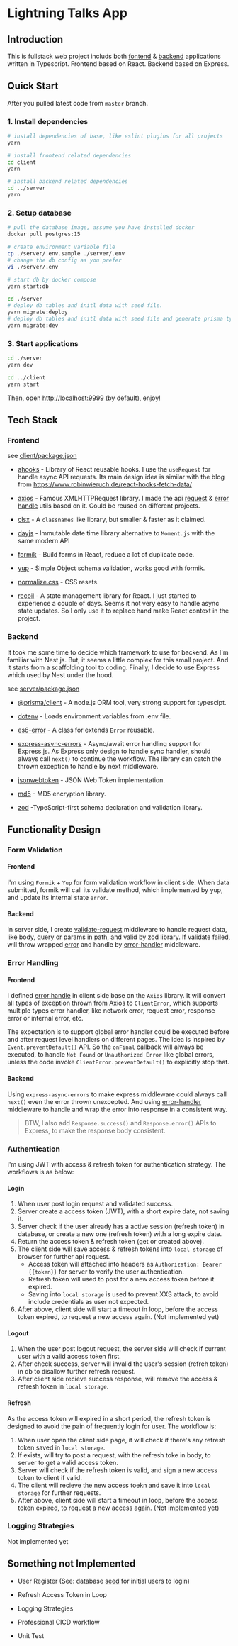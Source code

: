 # Lightning Talks App

## Introduction

This is fullstack web project includs both [fontend](../client) & [backend](../server/) applications written in Typescript.
Frontend based on React. Backend based on Express.

## Quick Start

After you pulled latest code from `master` branch.

### 1. Install dependencies

```bash
# install dependencies of base, like eslint plugins for all projects
yarn

# install frontend related dependencies
cd client
yarn

# install backend related dependencies
cd ../server
yarn
```

### 2. Setup database
```bash
# pull the database image, assume you have installed docker
docker pull postgres:15

# create environment variable file
cp ./server/.env.sample ./server/.env
# change the db config as you prefer
vi ./server/.env

# start db by docker compose
yarn start:db

cd ./server
# deploy db tables and initl data with seed file.
yarn migrate:deploy
# deploy db tables and initl data with seed file and generate prisma types
yarn migrate:dev
```

### 3. Start applications
```bash
cd ./server
yarn dev

cd ../client
yarn start
```

Then, open [http://localhost:9999](http://localhost:9999) (by default), enjoy!

## Tech Stack

### Frontend

see [client/package.json](../client/package.json)

- [ahooks](https://github.com/alibaba/hooks) - Library of React reusable hooks. I use the `useRequest` for handle async API requests. Its main design idea is similar with the blog from https://www.robinwieruch.de/react-hooks-fetch-data/

- [axios](https://axios-http.com) - Famous XMLHTTPRequest library. I made the api [request](../client/src/utils/client.ts) & [error handle](../client/src/utils/client-error.ts) utils based on it. Could be reused on different projects.

- [clsx](https://github.com/lukeed/clsx#readme) - A `classnames` like library, but smaller & faster as it claimed.

- [dayjs](https://day.js.org) - Immutable date time library alternative to `Moment.js` with the same modern API

- [formik](https://formik.org) - Build forms in React, reduce a lot of duplicate code.

- [yup](https://github.com/jquense/yup) - Simple Object schema validation, works good with formik.

- [normalize.css](https://necolas.github.io/normalize.css) - CSS resets.

- [recoil](https://recoiljs.org/) - A state management library for React. I just started to experience a couple of days. Seems it not very easy to handle async state updates. So I only use it to replace hand make React context in the project.

### Backend

It took me some time to decide which framework to use for backend.  As I'm familiar with Nest.js.  But, it seems a little complex for this small project.  And it starts from a scaffolding tool to coding.  Finally, I decide to use Express which used by Nest under the hood.

see [server/package.json](../server/package.json)

- [@prisma/client](https://www.prisma.io/client) - A node.js ORM tool, very strong support for typescipt.

- [dotenv](https://github.com/motdotla/dotenv#readme) - Loads environment variables from .env file.

- [es6-error](https://github.com/bjyoungblood/es6-error) - A class for extends `Error` reusable.

- [express-async-errors](https://github.com/davidbanham/express-async-errors#readme) - Async/await error handling support for Express.js. As Express only design to handle sync handler, should always call `next()` to continue the workflow. The library can catch the thrown exception to handle by next middleware.

- [jsonwebtoken](https://github.com/auth0/node-jsonwebtoken#readme) - JSON Web Token implementation.

- [md5](https://github.com/pvorb/node-md5#readme) - MD5 encryption library.

- [zod](https://github.com/colinhacks/zod) -TypeScript-first schema declaration and validation library.

## Functionality Design

### Form Validation

#### Frontend

I'm using `Formik` + `Yup` for form validation workflow in client side. When data submitted, formik will call its validate method, which implemented by yup, and update its internal state `error`.

#### Backend

In server side, I create [validate-request](../server/src/middleware/validate-request.ts) middleware to handle request data, like body, query or params in path, and valid by zod library. If validate failed, will throw wrapped [error](../server/src/errors/) and handle by [error-handler](../server/src/middleware/error-handler.ts) middleware.

### Error Handling

#### Frontend

I defined [error handle](../client/src/utils/client-error.ts) in client side base on the `Axios` library. It will convert all types of exception thrown from Axios to `ClientError`, which supports multiple types error handler, like network error, request error, response error or internal error, etc.

The expectation is to support global error handler could be executed before and after request level handlers on different pages. The idea is inspired by `Event.preventDefault()` API.  So the `onFinal` callback will always be executed, to handle `Not Found` or `Unauthorized Error` like global errors, unless the code invoke `ClientError.preventDefault()` to explicitly stop that.

#### Backend

Using `express-async-errors` to make express middleware could always call `next()` even the error thrown unexcepted. And using [error-handler](../server/src/middleware/error-handler.ts) middleware to handle and wrap the error into response in a consistent way.

> BTW, I also add `Response.success()` and `Response.error()` APIs to Express, to make the response body consistent.

### Authentication

I'm using JWT with access & refresh token for authentication strategy.  The workflows is as below:

#### Login

1. When user post login request and validated success.
2. Server create a access token (JWT), with a short expire date, not saving it.
3. Server check if the user already has a active session (refresh token) in database, or create a new one (refresh token) with a long expire date.
4. Return the access token & refresh token (get or created above).
5. The client side will save access & refresh tokens into `local storage` of browser for further api request.
    - Access token will attached into headers as `Authorization: Bearer {{token}}` for server to verify the user authentication.
    - Refresh token will used to post for a new access token before it expired.
    - Saving into `local storage` is used to prevent XXS attack, to avoid include credentials as user not expected.
5. After above, client side will start a timeout in loop, before the access token expired, to request a new access again. (Not implemented yet)

#### Logout
1. When the user post logout request, the server side will check if current user with a valid access token first.
2. After check success, server will invalid the user's session (refreh token) in db to disallow further refresh request.
3. After client side recieve success response, will remove the access & refresh token in `local storage`.


#### Refresh

As the access token will expired in a short period, the refresh token is designed to avoid the pain of frequently login for user.  The workflow is:

1. When user open the client side page, it will check if there's any refresh token saved in `local storage`.
2. If exists, will try to post a request, with the refresh toke in body, to server to get a valid access token.
3. Server will check if the refresh token is valid, and sign a new access token to client if valid.
4. The client will recieve the new access toekn and save it into `local storage` for further requests.
5. After above, client side will start a timeout in loop, before the access token expired, to request a new access again. (Not implemented yet)

### Logging Strategies

Not implemented yet


## Something not Implemented

- User Register (See: database [seed](/server/prisma/seed.ts) for initial users to login)

- Refresh Access Token in Loop

- Logging Strategies

- Professional CICD workflow

- Unit Test
